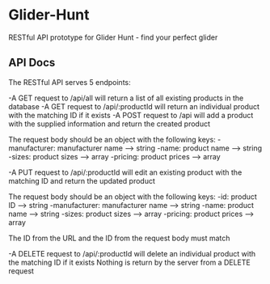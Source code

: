 # Glider-Hunt
RESTful API prototype for Glider Hunt - find your perfect glider

## API Docs

The RESTful API serves 5 endpoints:

-A GET request to /api/all will return a list of all existing products in the database
-A GET request to /api/:productId will return an individual product with the matching ID if it exists
-A POST request to /api will add a product with the supplied information and return the created product

  The request body should be an object with the following keys:
    -manufacturer: manufacturer name --> string
    -name: product name --> string
    -sizes: product sizes --> array
    -pricing: product prices --> array

-A PUT request to /api/:productId will edit an existing product with the matching ID and return the updated product

  The request body should be an object with the following keys:
    -id: product ID --> string
    -manufacturer: manufacturer name --> string
    -name: product name --> string
    -sizes: product sizes --> array
    -pricing: product prices --> array

  The ID from the URL and the ID from the request body must match

-A DELETE request to /api/:productId will delete an individual product with the matching ID if it exists
  Nothing is return by the server from a DELETE request
